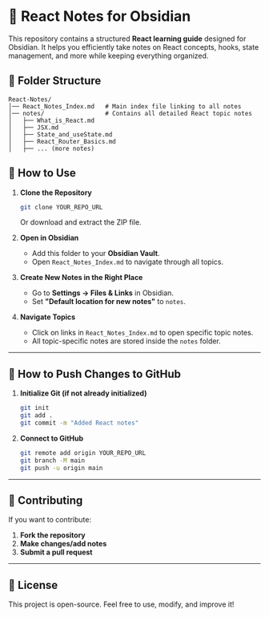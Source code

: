 # 📘 React Notes for Obsidian

This repository contains a structured **React learning guide** designed for Obsidian. It helps you efficiently take notes on React concepts, hooks, state management, and more while keeping everything organized.

## 📂 Folder Structure

```
React-Notes/
│── React_Notes_Index.md   # Main index file linking to all notes
│── notes/                 # Contains all detailed React topic notes
│   ├── What_is_React.md
│   ├── JSX.md
│   ├── State_and_useState.md
│   ├── React_Router_Basics.md
│   ├── ... (more notes)
```

## 🚀 How to Use

1. **Clone the Repository**

   ```sh
   git clone YOUR_REPO_URL
   ```

   Or download and extract the ZIP file.

2. **Open in Obsidian**

   - Add this folder to your **Obsidian Vault**.
   - Open `React_Notes_Index.md` to navigate through all topics.

3. **Create New Notes in the Right Place**

   - Go to **Settings → Files & Links** in Obsidian.
   - Set **"Default location for new notes"** to `notes`.

4. **Navigate Topics**
   - Click on links in `React_Notes_Index.md` to open specific topic notes.
   - All topic-specific notes are stored inside the `notes` folder.

---

## 🔄 How to Push Changes to GitHub

1. **Initialize Git (if not already initialized)**

   ```sh
   git init
   git add .
   git commit -m "Added React notes"
   ```

2. **Connect to GitHub**
   ```sh
   git remote add origin YOUR_REPO_URL
   git branch -M main
   git push -u origin main
   ```

---

## 📝 Contributing

If you want to contribute:

1. **Fork the repository**
2. **Make changes/add notes**
3. **Submit a pull request**

---

## 📜 License

This project is open-source. Feel free to use, modify, and improve it!
